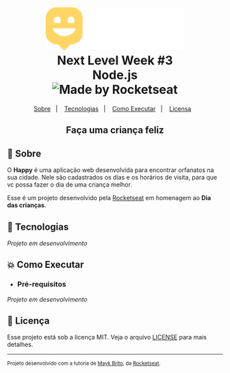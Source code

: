 <h1 align="center">
    <img alt="Proffy" src=".github/img/logo.svg" height="100px" />
    <br>Next Level Week #3<br/>
    Node.js
    <br>
        <img alt="Made by Rocketseat" src="https://img.shields.io/badge/made%20by-Rocketseat-%237519C1?style=flat-square">
    <br/>
</h1>

<p align="center">
  <a href="#bookmark-sobre">Sobre</a>&nbsp;&nbsp;&nbsp;|&nbsp;&nbsp;&nbsp;
  <a href="#rocket-tecnologias">Tecnologias</a>&nbsp;&nbsp;&nbsp;|&nbsp;&nbsp;&nbsp;
  <a href="#boom-como-executar">Como Executar</a>&nbsp;&nbsp;&nbsp;|&nbsp;&nbsp;&nbsp;
  <a href="#pencil-licença">Licensa</a>&nbsp;&nbsp;&nbsp;
</p>

<h2 align="center"> Faça uma criança feliz </h2>

## :bookmark: Sobre

   O **Happy** é uma aplicação web desenvolvida para encontrar orfanatos na sua cidade. Nele são cadastrados os dias e os horários de visita, para que vc possa fazer o dia de uma criança melhor.

   Esse é um projeto desenvolvido pela [Rocketseat](https://rocketseat.com.br/) em homenagem ao **Dia das crianças**.

## :rocket: Tecnologias

_Projeto em desenvolvimento_

## :boom: Como Executar

- ### **Pré-requisitos**

_Projeto em desenvolvimento_
    
## :pencil: Licença

Esse projeto está sob a licença MIT. Veja o arquivo [LICENSE](LICENSE) para mais detalhes.

---
<sup>Projeto desenvolvido com a tutoria de [Mayk Brito](https://github.com/maykbrito), da [Rocketseat](rocketseat.com.br).</sup>